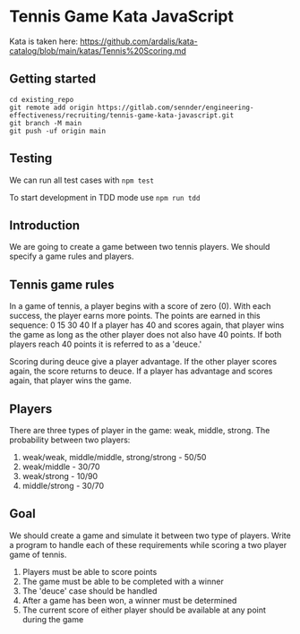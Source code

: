 # Tennis Game Kata JavaScript
Kata is taken here: https://github.com/ardalis/kata-catalog/blob/main/katas/Tennis%20Scoring.md


## Getting started
```
cd existing_repo
git remote add origin https://gitlab.com/sennder/engineering-effectiveness/recruiting/tennis-game-kata-javascript.git
git branch -M main
git push -uf origin main
```

## Testing
We can run all test cases with `npm test`

To start development in TDD mode use `npm run tdd`

## Introduction
We are going to create a game between two tennis players.
We should specify a game rules and players.

## Tennis game rules
In a game of tennis, a player begins with a score of zero (0). With each success, the player earns more points. The points are earned in this sequence:
0
15
30
40
If a player has 40 and scores again, that player wins the game as long as the other player does not also have 40 points. If both players reach 40 points it is referred to as a 'deuce.'

Scoring during deuce give a player advantage. If the other player scores again, the score returns to deuce. If a player has advantage and scores again, that player wins the game.

## Players
There are three types of player in the game: weak, middle, strong.
The probability between two players:
1. weak/weak, middle/middle, strong/strong - 50/50
2. weak/middle - 30/70
3. weak/strong - 10/90
4. middle/strong - 30/70

## Goal
We should create a game and simulate it between two type of players.
Write a program to handle each of these requirements while scoring a two player game of tennis.

1. Players must be able to score points
2. The game must be able to be completed with a winner
3. The 'deuce' case should be handled
4. After a game has been won, a winner must be determined
5. The current score of either player should be available at any point during the game
